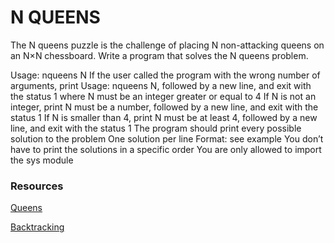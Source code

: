<h1>N QUEENS</h1>
<p>The N queens puzzle is the challenge of placing N non-attacking queens on an N×N chessboard. Write a program that solves the N queens problem.

Usage: nqueens N
If the user called the program with the wrong number of arguments, print Usage: nqueens N, followed by a new line, and exit with the status 1
where N must be an integer greater or equal to 4
If N is not an integer, print N must be a number, followed by a new line, and exit with the status 1
If N is smaller than 4, print N must be at least 4, followed by a new line, and exit with the status 1
The program should print every possible solution to the problem
One solution per line
Format: see example
You don’t have to print the solutions in a specific order
You are only allowed to import the sys module </p>
<h3>Resources</h3>
<p><a href="https://en.wikipedia.org/wiki/Queen_%28chess%29">Queens</a></p>
<p><a href="https://en.wikipedia.org/wiki/Backtracking">Backtracking</a></p>
